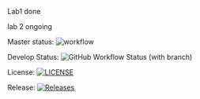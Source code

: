 Lab1 done

lab 2 ongoing 

Master status: ![workflow](https://github.com/JeromeBurkeIII/sem2/actions/workflows/main.yml/badge.svg)

Develop Status: ![GitHub Workflow Status (with branch)](https://img.shields.io/github/actions/workflow/status/JeromeBurkeIII/sem2/main.yml)

License: [![LICENSE](https://img.shields.io/github/license/JeromeBurkeIII/sem2.svg?style=flat-square)](https://github.com/JeromeBurkeIII/sem2/blob/master/LICENSE)


Release: [![Releases](https://img.shields.io/github/release/JeromeBurkeIII/sem2/all.svg?style=flat-square)](https://github.com/JeromeBurkeIII/sem2/releases)
